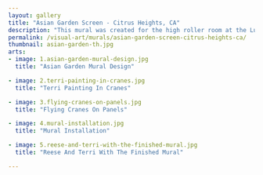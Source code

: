 ```yaml
---
layout: gallery
title: "Asian Garden Screen - Citrus Heights, CA"
description: "This mural was created for the high roller room at the Lucky Derby Casino. The over-sized asian style screen was designed to be mounted on the wall with 3 dimensional corners. Once it was built, the mural was painted directly onto the wooden panels and installed on site."
permalink: /visual-art/murals/asian-garden-screen-citrus-heights-ca/
thumbnail: asian-garden-th.jpg
arts:
- image: 1.asian-garden-mural-design.jpg
  title: "Asian Garden Mural Design"

- image: 2.terri-painting-in-cranes.jpg
  title: "Terri Painting In Cranes"

- image: 3.flying-cranes-on-panels.jpg
  title: "Flying Cranes On Panels"

- image: 4.mural-installation.jpg
  title: "Mural Installation"

- image: 5.reese-and-terri-with-the-finished-mural.jpg
  title: "Reese And Terri With The Finished Mural"

---
```

